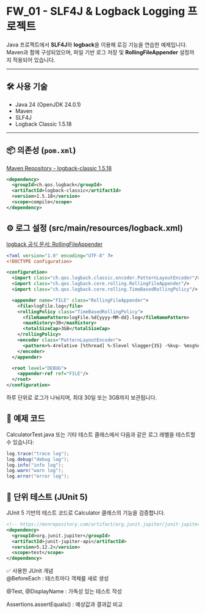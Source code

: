 # FW_01 - SLF4J & Logback Logging 프로젝트

Java 프로젝트에서 **SLF4J**와 **logback**을 이용해 로깅 기능을 연습한 예제입니다.  
Maven과 함께 구성되었으며, 파일 기반 로그 저장 및 **RollingFileAppender** 설정까지 적용되어 있습니다.

---

## 🛠 사용 기술

- Java 24 (OpenJDK 24.0.1)
- Maven
- SLF4J
- Logback Classic 1.5.18

---

## 📦 의존성 (`pom.xml`)

[Maven Repository - logback-classic 1.5.18](https://mvnrepository.com/artifact/ch.qos.logback/logback-classic/1.5.18)

```xml
<dependency>
  <groupId>ch.qos.logback</groupId>
  <artifactId>logback-classic</artifactId>
  <version>1.5.18</version>
  <scope>compile</scope>
</dependency>
```

## ⚙️ 로그 설정 (src/main/resources/logback.xml)
[logback 공식 문서: RollingFileAppender](https://logback.qos.ch/manual/appenders.html#RollingFileAppender)

```xml
<?xml version="1.0" encoding="UTF-8" ?>
<!DOCTYPE configuration>

<configuration>
  <import class="ch.qos.logback.classic.encoder.PatternLayoutEncoder"/>
  <import class="ch.qos.logback.core.rolling.RollingFileAppender"/>
  <import class="ch.qos.logback.core.rolling.TimeBasedRollingPolicy"/>

  <appender name="FILE" class="RollingFileAppender">
    <file>logFile.log</file>
    <rollingPolicy class="TimeBasedRollingPolicy">
      <fileNamePattern>logFile.%d{yyyy-MM-dd}.log</fileNamePattern>
      <maxHistory>30</maxHistory>
      <totalSizeCap>3GB</totalSizeCap>
    </rollingPolicy>
    <encoder class="PatternLayoutEncoder">
      <pattern>%-4relative [%thread] %-5level %logger{35} -%kvp- %msg%n</pattern>
    </encoder>
  </appender>

  <root level="DEBUG">
    <appender-ref ref="FILE"/>
  </root>
</configuration>
```
하루 단위로 로그가 나눠지며, 최대 30일 또는 3GB까지 보관됩니다.

## 🧪 예제 코드

CalculatorTest.java 또는 기타 테스트 클래스에서 다음과 같은 로그 레벨을 테스트할 수 있습니다:

```java
log.trace("trace log");
log.debug("debug log");
log.info("info log");
log.warn("warn log");
log.error("error log");
```

## 🧪 단위 테스트 (JUnit 5)

JUnit 5 기반의 테스트 코드로 Calculator 클래스의 기능을 검증합니다.

```xml
<!-- https://mvnrepository.com/artifact/org.junit.jupiter/junit-jupiter-api -->
<dependency>
  <groupId>org.junit.jupiter</groupId>
  <artifactId>junit-jupiter-api</artifactId>
  <version>5.12.2</version>
  <scope>test</scope>
</dependency>
```
✅ 사용한 JUnit 개념
<br>
@BeforeEach : 테스트마다 객체를 새로 생성

@Test, @DisplayName : 가독성 있는 테스트 작성

Assertions.assertEquals() : 예상값과 결과값 비교


